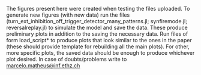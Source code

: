 The figures present here were created when testing the files uploaded.
To generate new figures (with new data) run the files (turn_ext_inhibition_off_trigger_detector_many_patterns.jl;
synfiremode.jl; reversalreplay.jl) to simulate the model and save the data.
These produce preliminary plots in addition to the saving the necessary data.
Run files of form load_script* to produce plots that look similar to the ones in the paper
(these should provide template for rebuilding all the main plots). For other, more specific plots, the saved
data should be enough to produce whichever plot desired.
In case of doubts/problems write to marcelo.matheus@inf.ethz.ch
